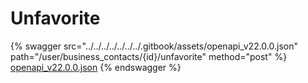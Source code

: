 # Unfavorite

{% swagger src="../../../../../../../.gitbook/assets/openapi_v22.0.0.json" path="/user/business_contacts/{id}/unfavorite" method="post" %}
[openapi_v22.0.0.json](../../../../../../../.gitbook/assets/openapi_v22.0.0.json)
{% endswagger %}
